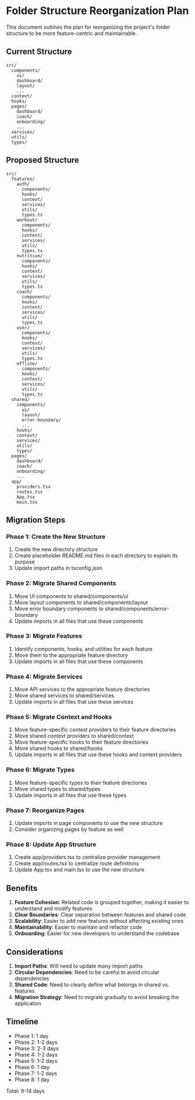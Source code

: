 # Folder Structure Reorganization Plan

This document outlines the plan for reorganizing the project's folder structure to be more feature-centric and maintainable.

## Current Structure

```
src/
  components/
    ui/
    dashboard/
    layout/
    ...
  context/
  hooks/
  pages/
    dashboard/
    coach/
    onboarding/
    ...
  services/
  utils/
  types/
```

## Proposed Structure

```
src/
  features/
    auth/
      components/
      hooks/
      context/
      services/
      utils/
      types.ts
    workout/
      components/
      hooks/
      context/
      services/
      utils/
      types.ts
    nutrition/
      components/
      hooks/
      context/
      services/
      utils/
      types.ts
    coach/
      components/
      hooks/
      context/
      services/
      utils/
      types.ts
    user/
      components/
      hooks/
      context/
      services/
      utils/
      types.ts
    offline/
      components/
      hooks/
      context/
      services/
      utils/
      types.ts
  shared/
    components/
      ui/
      layout/
      error-boundary/
      ...
    hooks/
    context/
    services/
    utils/
    types/
  pages/
    dashboard/
    coach/
    onboarding/
    ...
  app/
    providers.tsx
    routes.tsx
    App.tsx
    main.tsx
```

## Migration Steps

### Phase 1: Create the New Structure

1. Create the new directory structure
2. Create placeholder README.md files in each directory to explain its purpose
3. Update import paths in tsconfig.json

### Phase 2: Migrate Shared Components

1. Move UI components to shared/components/ui
2. Move layout components to shared/components/layout
3. Move error boundary components to shared/components/error-boundary
4. Update imports in all files that use these components

### Phase 3: Migrate Features

1. Identify components, hooks, and utilities for each feature
2. Move them to the appropriate feature directory
3. Update imports in all files that use these components

### Phase 4: Migrate Services

1. Move API services to the appropriate feature directories
2. Move shared services to shared/services
3. Update imports in all files that use these services

### Phase 5: Migrate Context and Hooks

1. Move feature-specific context providers to their feature directories
2. Move shared context providers to shared/context
3. Move feature-specific hooks to their feature directories
4. Move shared hooks to shared/hooks
5. Update imports in all files that use these hooks and context providers

### Phase 6: Migrate Types

1. Move feature-specific types to their feature directories
2. Move shared types to shared/types
3. Update imports in all files that use these types

### Phase 7: Reorganize Pages

1. Update imports in page components to use the new structure
2. Consider organizing pages by feature as well

### Phase 8: Update App Structure

1. Create app/providers.tsx to centralize provider management
2. Create app/routes.tsx to centralize route definitions
3. Update App.tsx and main.tsx to use the new structure

## Benefits

1. **Feature Cohesion**: Related code is grouped together, making it easier to understand and modify features
2. **Clear Boundaries**: Clear separation between features and shared code
3. **Scalability**: Easier to add new features without affecting existing ones
4. **Maintainability**: Easier to maintain and refactor code
5. **Onboarding**: Easier for new developers to understand the codebase

## Considerations

1. **Import Paths**: Will need to update many import paths
2. **Circular Dependencies**: Need to be careful to avoid circular dependencies
3. **Shared Code**: Need to clearly define what belongs in shared vs. features
4. **Migration Strategy**: Need to migrate gradually to avoid breaking the application

## Timeline

- Phase 1: 1 day
- Phase 2: 1-2 days
- Phase 3: 2-3 days
- Phase 4: 1-2 days
- Phase 5: 1-2 days
- Phase 6: 1 day
- Phase 7: 1-2 days
- Phase 8: 1 day

Total: 9-14 days
